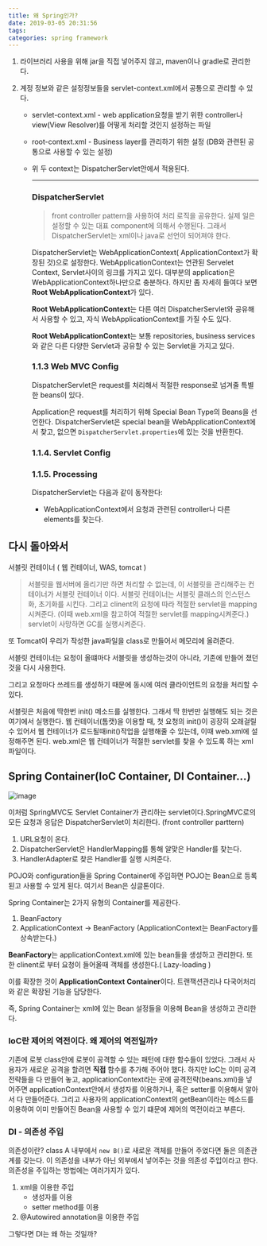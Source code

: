 ```yaml
---
title: 왜 Spring인가?
date: 2019-03-05 20:31:56
tags:
categories: spring framework
---
```


1. 라이브러리 사용을 위해 jar을 직접 넣어주지 않고, maven이나 gradle로 관리한다.

2. 계정 정보와 같은 설정정보들을 servlet-context.xml에서 공통으로 관리할 수 있다.

   - servlet-context.xml - web application요청을 받기 위한 controller나 view(View Resolver)를 어떻게 처리할 것인지 설정하는 파일

   - root-context.xml - Business layer를 관리하기 위한 설정 (DB와 관련된 공통으로 사용할 수 있는 설정)

   - 위 두 context는 DispatcherServlet안에서 적용된다.

     ---

     ### DispatcherServlet

     > front controller pattern을 사용하여 처리 로직을 공유한다. 실제 일은 설정할 수 있는 대표 component에 의해서 수행된다. 그래서 DispatcherServlet는 xml이나 java로 선언이 되어져야 한다.

     DispatcherServlet는 WebApplicationContext( ApplicationContext가 확장된 것)으로 설정한다. WebApplicationContext는 연관된 Servelet Context, Servlet사이의 링크를 가지고 있다.  대부분의 application은 WebApplicationContext하나만으로 충분하다. 하지만 좀 자세히 들여다 보면 **Root WebApplicationContext**가 있다.

     **Root WebApplicationContext**는 다른 여러 DispatcherServlet와 공유해서 사용할 수 있고, 자식 WebApplicationContext를 가질 수도 있다.

     **Root WebApplicationContext**는 보통 repositories, business services와 같은 다른 다양한 Servlet과 공유할 수 있는 Servlet을 가지고 있다.

     

     ### 1.1.3 Web MVC Config

     DispatcherServlet은 request를 처리해서 적절한 response로 넘겨줄 특별한 beans이 있다.

     Application은 request를 처리하기 위해 Special Bean Type의 Beans을 선언한다. DispatcherServlet은 special bean을 WebApplicationContext에서 찾고, 없으면 ```DispatcherServlet.properties```에 있는 것을 반환한다.

     

     ### 1.1.4. Servlet Config

     ### 1.1.5. Processing

     DispatcherServlet는 다음과 같이 동작한다:

     - WebApplicationContext에서 요청과 관련된 controller나 다른 elements를 찾는다.

## 다시 돌아와서

서블릿 컨테이너 ( 웹 컨테이너, WAS, tomcat )

> 서블릿을 웹서버에 올리기만 하면 처리할 수 없는데, 이 서블릿을 관리해주는 컨테이너가 서블릿 컨테이너 이다. 서블릿 컨테이너는 서블릿 클래스의 인스턴스화, 초기화를 시킨다. 그리고 clinent의 요청에 따라 적절한 servlet을 mapping시켜준다. (이때 web.xml을 참고하여 적절한 servlet를 mapping시켜준다.) servlet이 사망하면 GC를 실행시켜준다.

또 Tomcat이 우리가 작성한 java파일을 class로 만들어서 메모리에 올려준다.

서블릿 컨테이너는 요청이 올떄마다 서블릿을 생성하는것이 아니라, 기존에 만들어 졌던것을 다시 사용한다. 

그리고 요청마다 쓰레드를 생성하기 때문에 동시에 여러 클라이언트의 요청을 처리할 수 있다. 

서블릿은 처음에 딱한번 init() 메소드를 실행한다. 그래서 딱 한번만 실행해도 되는 것은 여기에서 실행한다. 웹 컨테이너(톰캣)을 이용할 때, 첫 요청의 init()이 굉장히 오래걸릴 수 있어서 웹 컨테이너가 로드될때init()작업을 실행해줄 수 있는데, 이때 web.xml에 설정해주면 된다. web.xml은 웹 컨테이너가 적절한 servlet를 찾을 수 있도록 하는 xml파일이다.



## Spring Container(IoC Container, DI Container…)

![image](https://img1.daumcdn.net/thumb/R1920x0/?fname=http%3A%2F%2Fcfile24.uf.tistory.com%2Fimage%2F2236F14757BBD251199156)



이처럼 SpringMVC도 Servlet Container가 관리하는 servlet이다.SpringMVC로의 모든 요청과 응답은 DispatcherServlet이 처리한다.  (front controller parttern) 

1. URL요청이 온다.
2. DispatcherServlet은 HandlerMapping를 통해 알맞은 Handler를 찾는다. 
3. HandlerAdapter로 찾은 Handler를 실행 시켜준다.

POJO와 configuration들을 Spring Container에 주입하면 POJO는 Bean으로 등록된고 사용할 수 있게 된다. 여기서 Bean은 싱글톤이다.

Spring Container는 2가지 유형의 Container를 제공한다. 

1. BeanFactory
2. ApplicationContext -> BeanFactory (ApplicationContext는 BeanFactory를 상속받는다.)

**BeanFactory**는 applicationContext.xml에 있는 bean들을 생성하고 관리한다. 또한 clinent로 부터 요청이 들어올때 객체를 생성한다.( Lazy-loading )

이를 확장한 것이 **ApplicationContext** **Container**이다. 트랜잭션관리나 다국어처리와 같은 확장된 기능을 담당한다.

즉, Spring Container는 xml에 있는 Bean 설정들을 이용해 Bean을 생성하고 관리한다.



### IoC란 제어의 역전이다. 왜 제어의 역전일까? 

기존에 로봇 class안에 로봇이 공격할 수 있는 패턴에 대한 함수들이 있었다. 그래서 사용자가 새로운 공격을 할려면 **직접** 함수를 추가해 주어야 했다. 하지만 IoC는 이미 공격 전략들을 다 만들어 놓고, applicationContext라는 곳에 공격전략(beans.xml)을 넣어주면 applicationContext안에서 생성자를 이용하거나, 혹은 setter를 이용해서 알아서 다 만들어준다. 그리고 사용자의 applicationContext의 getBean이라는 메소드를 이용하여 이미 만들어진 Bean을 사용할 수 있기 떄문에 제어의 역전이라고 부른다.



### DI - 의존성 주입

의존성이란? class A 내부에서 ```new B()```로 새로운 객체를 만들어 주었다면 둘은 의존관계를 갖는다. 이 의존성을 내부가 아닌 외부에서 넣어주는 것을 의존성 주입이라고 한다. 의존성을 주입하는 방법에는 여러가지가 있다.

1. xml을 이용한 주입
   - 생성자를 이용
   - setter method를 이용
2. @Autowired annotation을 이용한 주입

그렇다면 DI는 왜 하는 것일까?




